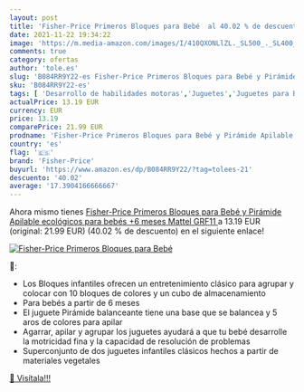 ```yaml
---
layout: post
title: 'Fisher-Price Primeros Bloques para Bebé  al 40.02 % de descuento'
date: 2021-11-22 19:34:22
image: 'https://m.media-amazon.com/images/I/410QXONLlZL._SL500_._SL400_.jpg'
comments: true
category: ofertas
author: 'tole.es'
slug: 'B084RR9Y22-es Fisher-Price Primeros Bloques para Bebé y Pirámide...'
sku: 'B084RR9Y22-es'
tags: [ 'Desarrollo de habilidades motoras','Juguetes','Juguetes para Bebés y primera infancia','Juguetes para apilar y encajar','Juguetes y juegos','bebé','bebés','fisher-price', ]
actualPrice: 13.19 EUR
currency: EUR
price: 13.19
comparePrice: 21.99 EUR
prodname: 'Fisher-Price Primeros Bloques para Bebé y Pirámide Apilable ecológicos  para bebés +6 meses  Mattel GRF11 '
country: 'es'
flag: '🇪🇸'
brand: 'Fisher-Price'
buyurl: 'https://www.amazon.es/dp/B084RR9Y22/?tag=tolees-21'
descuento: '40.02'
average: '17.3904166666667'
---
```


Ahora mismo tienes [Fisher-Price Primeros Bloques para Bebé y Pirámide Apilable ecológicos  para bebés +6 meses  Mattel GRF11 ](https://www.amazon.es/dp/B084RR9Y22/?tag=tolees-21) a 13.19 EUR (original: 21.99 EUR) (40.02 %  de descuento) en el siguiente enlace!

[![Fisher-Price Primeros Bloques para Bebé ](https://m.media-amazon.com/images/I/410QXONLlZL._SL500_._SL400_.jpg)](https://www.amazon.es/dp/B084RR9Y22/?tag=tolees-21)

🔎:

- Los Bloques infantiles ofrecen un entretenimiento clásico para agrupar y colocar con 10 bloques de colores y un cubo de almacenamiento
- Para bebés a partir de 6 meses
- El juguete Pirámide balanceante tiene una base que se balancea y 5 aros de colores para apilar
- Agarrar, apilar y agrupar los juguetes ayudará a que tu bebé desarrolle la motricidad fina y la capacidad de resolución de problemas
- Superconjunto de dos juguetes infantiles clásicos hechos a partir de materiales vegetales

[🛒 Visítala!!!](https://www.amazon.es/dp/B084RR9Y22/?tag=tolees-21)
